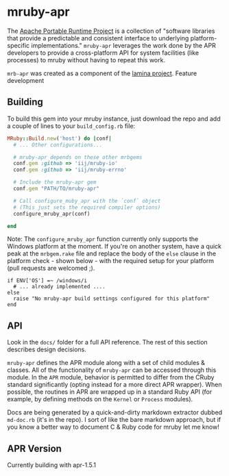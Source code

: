 mruby-apr
=========

The [Apache Portable Runtime Project](https://apr.apache.org/) is a collection of "software libraries that provide a predictable and consistent interface to underlying platform-specific implementations." `mruby-apr` leverages the work done by the APR developers to provide a cross-platform API for system facilities (like processes) to mruby without having to repeat this work.

`mrb-apr` was created as a component of the [lamina project](https://github.com/jbreeden/lamina). Feature development

Building
--------

To build this gem into your mruby instance, just download the repo and add a couple of lines to your `build_config.rb` file:

```Ruby
MRuby::Build.new('host') do |conf|
  # ... Other configurations...

  # mruby-apr depends on these other mrbgems
  conf.gem :github => 'iij/mruby-io'
  conf.gem :github => 'iij/mruby-errno'

  # Include the mruby-apr gem
  conf.gem "PATH/TO/mruby-apr"

  # Call configure_muby_apr with the `conf` object
  # (This just sets the required compiler options)
  configure_mruby_apr(conf)

end
```

Note: The `configure_mruby_apr` function currently only supports the Windows platform at the moment. If you're on another system, have a quick peak at the `mrbgem.rake` file and replace the body of the `else` clause in the platform check - shown below - with the required setup for your platform (pull requests are welcomed ;).

```
if ENV['OS'] =~ /windows/i
  # ... already implemented ....
else
  raise "No mruby-apr build settings configured for this platform"
end
```

API
---

Look in the `docs/` folder for a full API reference. The rest of this section describes design decisions.

`mruby-apr` defines the APR module along with a set of child modules & classes. All of the functionality of `mruby-apr` can be accessed through this module. In the `APR` module, behavior is permitted to differ from the CRuby standard significantly (opting instead for a more direct APR wrapper). When possible, the routines in APR are wrapped up in a standard Ruby API (for example, by defining methods on the `Kernel` or `Process` modules).

Docs are being generated by a quick-and-dirty markdown extractor dubbed `md-doc.rb` (it's in the repo). I sort of like the bare markdown approach, but if you know a better way to document C & Ruby code for mruby let me know!

APR Version
-----------

Currently building with apr-1.5.1
